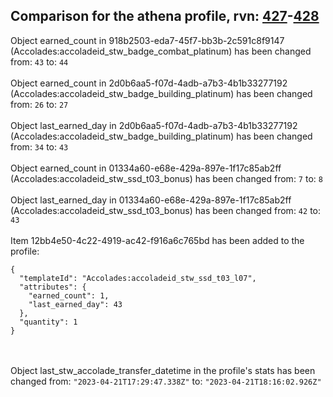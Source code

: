 ## Comparison for the athena profile, rvn: [427](https://github.com/PRO100KatYT/FortniteProfileRevisions/tree/main/profiles/athena/427%20athena.json)-[428](https://github.com/PRO100KatYT/FortniteProfileRevisions/tree/main/profiles/athena/428%20athena.json)

Object earned_count in 918b2503-eda7-45f7-bb3b-2c591c8f9147 (Accolades:accoladeid_stw_badge_combat_platinum) has been changed from: `43` to: `44`
<br><br>
Object earned_count in 2d0b6aa5-f07d-4adb-a7b3-4b1b33277192 (Accolades:accoladeid_stw_badge_building_platinum) has been changed from: `26` to: `27`
<br><br>
Object last_earned_day in 2d0b6aa5-f07d-4adb-a7b3-4b1b33277192 (Accolades:accoladeid_stw_badge_building_platinum) has been changed from: `34` to: `43`
<br><br>
Object earned_count in 01334a60-e68e-429a-897e-1f17c85ab2ff (Accolades:accoladeid_stw_ssd_t03_bonus) has been changed from: `7` to: `8`
<br><br>
Object last_earned_day in 01334a60-e68e-429a-897e-1f17c85ab2ff (Accolades:accoladeid_stw_ssd_t03_bonus) has been changed from: `42` to: `43`
<br><br>
Item 12bb4e50-4c22-4919-ac42-f916a6c765bd has been added to the profile:

```
{
  "templateId": "Accolades:accoladeid_stw_ssd_t03_l07",
  "attributes": {
    "earned_count": 1,
    "last_earned_day": 43
  },
  "quantity": 1
}
```

<br><br>
Object last_stw_accolade_transfer_datetime in the profile's stats has been changed from: `"2023-04-21T17:29:47.338Z"` to: `"2023-04-21T18:16:02.926Z"`
<br><br>
